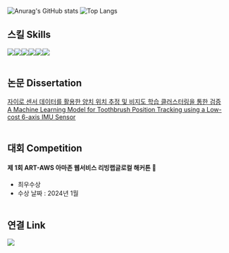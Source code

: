 ![Anurag's GitHub stats](https://github-readme-stats.vercel.app/api?username=doyoon530&hide=contribs,prs&show_icons=true&theme=nord) ![Top Langs](https://github-readme-stats.vercel.app/api/top-langs/?username=doyoon530&layout=compact&hide=jupyter%20notebook&theme=nord)


## 스킬 Skills<br>
<img src="https://img.shields.io/badge/Python-3776AB?style=for-the-badge&logo=Python&logoColor=white"><img src="https://img.shields.io/badge/Kotlin-7F52FF?style=for-the-badge&logo=Kotlin&logoColor=white"><img src="https://img.shields.io/badge/C++-00599C?style=for-the-badge&logo=Cplusplus&logoColor=white"><img src="https://img.shields.io/badge/HTML-E34F26?style=for-the-badge&logo=HTML5&logoColor=white"><img src="https://img.shields.io/badge/CSS-1572B6?style=for-the-badge&logo=CSS3&logoColor=white"><img src="https://img.shields.io/badge/JavaScript(studying)-F7DF1E?style=for-the-badge&logo=JavaScript&logoColor=black">
<br><br>

## 논문 Dissertation<br>
[자이로 센서 데이터를 활용한 양치 위치 추정 및 비지도 학습 클러스터링을 통한 검증](https://scholarworks.gnu.ac.kr/handle/sw.gnu/69179)<br>
[A Machine Learning Model for Toothbrush Position Tracking using a Low-cost 6-axis IMU Sensor](https://scholarworks.gnu.ac.kr/handle/sw.gnu/69950)
<br><br>
## 대회 Competition<br>
#### 제 1회 ART-AWS 아마존 웹서비스 리빙랩글로컬 해커톤 🥈
+ 최우수상
+ 수상 날짜 : 2024년 1월
<br><br>
## 연결 Link<br>
[<img src="https://img.shields.io/badge/Blog-03C75A?style=for-the-badge&logo=Naver&logoColor=white">](https://blog.naver.com/kimdu001)

